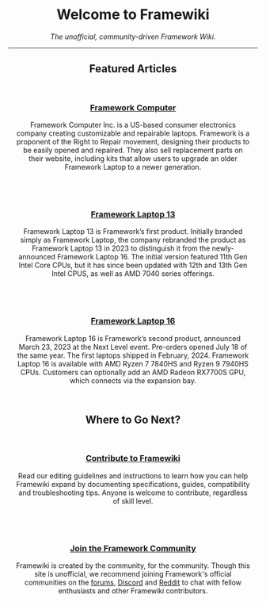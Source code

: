 ---
---
<style>
    h1,
    h2,
    h3  {
        text-align: center !important;
        border-bottom: none !important;
    }

    @media screen and (min-width: 992px) {
        .column-container {
            display: flex;
        }
        .column {
            flex: 1;
        }
    }

    .column {
        //border: 2px solid black;
        padding: 15px 15px 15px 15px;
        margin-bottom: 10px;
        text-align: center;
    }
</style>
# Welcome to Framewiki
<p style="text-align: center;"><I>The unofficial, community-driven Framework Wiki.</i></p>

<hr />

## Featured Articles
<div class="column-container">
    <div class="column">
        <h3><a href="/framework-computer-inc">Framework Computer</a></h3>
        <p>Framework Computer Inc. is a US-based consumer electronics company creating customizable and repairable laptops. Framework is a proponent of the Right to Repair movement, designing their products to be easily opened and repaired. They also sell replacement parts on their website, including kits that allow users to upgrade an older Framework Laptop to a newer generation.</p>
    </div>
    <div class="column">
        <h3><a href="/framework-laptop-13">Framework Laptop 13</a></h3>
        <p>Framework Laptop 13 is Framework’s first product. Initially branded simply as Framework Laptop, the company rebranded the product as Framework Laptop 13 in 2023 to distinguish it from the newly-announced Framework Laptop 16. The initial version featured 11th Gen Intel Core CPUs, but it has since been updated with 12th and 13th Gen Intel CPUS, as well as AMD 7040 series offerings.</p>
    </div>
    <div class="column">
        <h3><a href="/framework-laptop-16">Framework Laptop 16</a></h3>
        <p>Framework Laptop 16 is Framework’s second product, announced March 23, 2023 at the Next Level event. Pre-orders opened July 18 of the same year. The first laptops shipped in February, 2024. Framework Laptop 16 is available with AMD Ryzen 7 7840HS and Ryzen 9 7940HS CPUs. Customers can optionally add an AMD Radeon RX7700S GPU, which connects via the expansion bay.</p>
    </div>
</div>

## Where to Go Next?
<div class="column-container">
    <div class="column">
        <h3><a href="/framewiki:contributing">Contribute to Framewiki</a></h3>
        <p>Read our editing guidelines and instructions to learn how you can help Framewiki expand by documenting specifications, guides, compatibility and troubleshooting tips. Anyone is welcome to contribute, regardless of skill level.</p>
    </div>
    <div class="column">
        <h3><a href="https://community.frame.work/">Join the Framework Community</a></h3>
        <p>Framewiki is created by the community, for the community. Though this site is unofficial, we recommend joining Framework's official communities on the <a href="https://community.frame.work/">forums</a>, <a href="https://discord.gg/framework">Discord</a> and <a href="https://reddit.com/r/framework">Reddit</a> to chat with fellow enthusiasts and other Framewiki contributors.</p>
    </div>
</div>